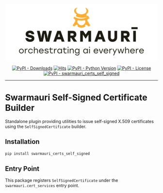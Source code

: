 ![Swarmauri Logo](https://github.com/swarmauri/swarmauri-sdk/blob/3d4d1cfa949399d7019ae9d8f296afba773dfb7f/assets/swarmauri.brand.theme.svg)


<p align="center">
    <a href="https://pypi.org/project/swarmauri_certs_self_signed/">
        <img src="https://img.shields.io/pypi/dm/swarmauri_certs_self_signed" alt="PyPI - Downloads"/></a>
    <a href="https://hits.sh/github.com/swarmauri/swarmauri-sdk/tree/master/pkgs/standards/swarmauri_certs_self_signed/">
        <img alt="Hits" src="https://hits.sh/github.com/swarmauri/swarmauri-sdk/tree/master/pkgs/standards/swarmauri_certs_self_signed.svg"/></a>
    <a href="https://pypi.org/project/swarmauri_certs_self_signed/">
        <img src="https://img.shields.io/pypi/pyversions/swarmauri_certs_self_signed" alt="PyPI - Python Version"/></a>
    <a href="https://pypi.org/project/swarmauri_certs_self_signed/">
        <img src="https://img.shields.io/pypi/l/swarmauri_certs_self_signed" alt="PyPI - License"/></a>
    <a href="https://pypi.org/project/swarmauri_certs_self_signed/">
        <img src="https://img.shields.io/pypi/v/swarmauri_certs_self_signed?label=swarmauri_certs_self_signed&color=green" alt="PyPI - swarmauri_certs_self_signed"/></a>
</p>

---

# Swarmauri Self-Signed Certificate Builder

Standalone plugin providing utilities to issue self-signed X.509 certificates using the `SelfSignedCertificate` builder.

## Installation

```bash
pip install swarmauri_certs_self_signed
```

## Entry Point

This package registers `SelfSignedCertificate` under the `swarmauri.cert_services` entry point.
